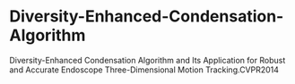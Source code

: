 # Diversity-Enhanced-Condensation-Algorithm
Diversity-Enhanced Condensation Algorithm and  Its Application for Robust and Accurate Endoscope Three-Dimensional  Motion Tracking.CVPR2014
